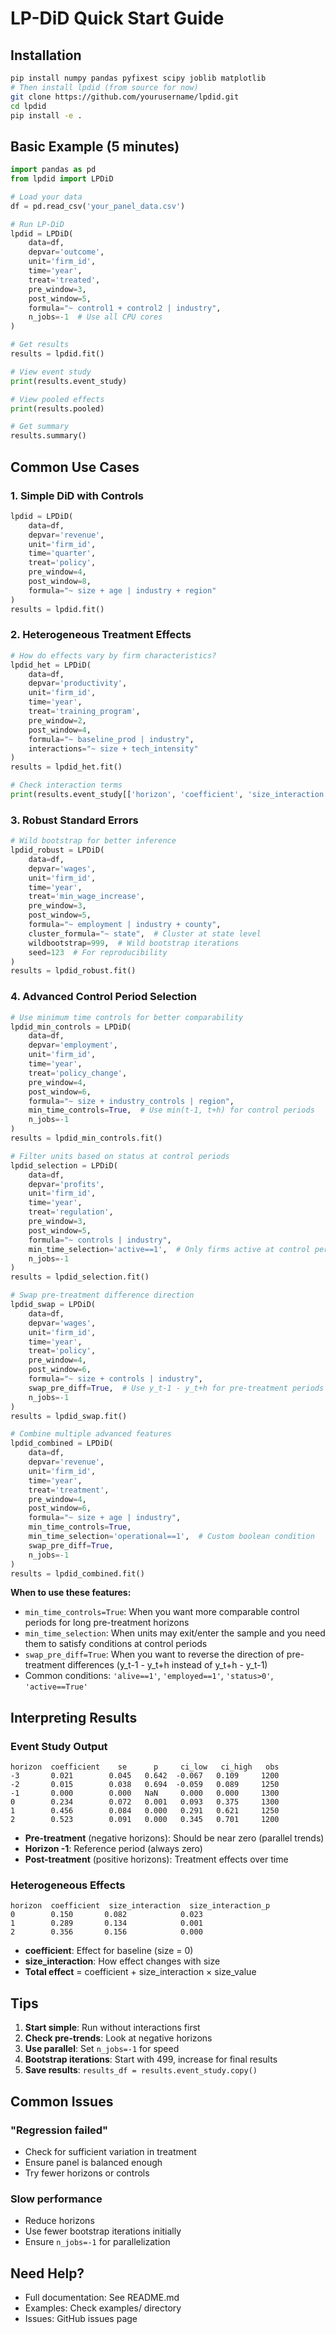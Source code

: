 # LP-DiD Quick Start Guide

## Installation

```bash
pip install numpy pandas pyfixest scipy joblib matplotlib
# Then install lpdid (from source for now)
git clone https://github.com/yourusername/lpdid.git
cd lpdid
pip install -e .
```

## Basic Example (5 minutes)

```python
import pandas as pd
from lpdid import LPDiD

# Load your data
df = pd.read_csv('your_panel_data.csv')

# Run LP-DiD
lpdid = LPDiD(
    data=df,
    depvar='outcome',
    unit='firm_id',
    time='year',
    treat='treated',
    pre_window=3,
    post_window=5,
    formula="~ control1 + control2 | industry",
    n_jobs=-1  # Use all CPU cores
)

# Get results
results = lpdid.fit()

# View event study
print(results.event_study)

# View pooled effects
print(results.pooled)

# Get summary
results.summary()
```

## Common Use Cases

### 1. Simple DiD with Controls

```python
lpdid = LPDiD(
    data=df,
    depvar='revenue',
    unit='firm_id',
    time='quarter',
    treat='policy',
    pre_window=4,
    post_window=8,
    formula="~ size + age | industry + region"
)
results = lpdid.fit()
```

### 2. Heterogeneous Treatment Effects

```python
# How do effects vary by firm characteristics?
lpdid_het = LPDiD(
    data=df,
    depvar='productivity',
    unit='firm_id',
    time='year',
    treat='training_program',
    pre_window=2,
    post_window=4,
    formula="~ baseline_prod | industry",
    interactions="~ size + tech_intensity"
)
results = lpdid_het.fit()

# Check interaction terms
print(results.event_study[['horizon', 'coefficient', 'size_interaction']])
```

### 3. Robust Standard Errors

```python
# Wild bootstrap for better inference
lpdid_robust = LPDiD(
    data=df,
    depvar='wages',
    unit='firm_id',
    time='year',
    treat='min_wage_increase',
    pre_window=3,
    post_window=5,
    formula="~ employment | industry + county",
    cluster_formula="~ state",  # Cluster at state level
    wildbootstrap=999,  # Wild bootstrap iterations
    seed=123  # For reproducibility
)
results = lpdid_robust.fit()
```

### 4. Advanced Control Period Selection

```python
# Use minimum time controls for better comparability
lpdid_min_controls = LPDiD(
    data=df,
    depvar='employment',
    unit='firm_id',
    time='year',
    treat='policy_change',
    pre_window=4,
    post_window=6,
    formula="~ size + industry_controls | region",
    min_time_controls=True,  # Use min(t-1, t+h) for control periods
    n_jobs=-1
)
results = lpdid_min_controls.fit()

# Filter units based on status at control periods
lpdid_selection = LPDiD(
    data=df,
    depvar='profits',
    unit='firm_id',
    time='year',
    treat='regulation',
    pre_window=3,
    post_window=5,
    formula="~ controls | industry",
    min_time_selection='active==1',  # Only firms active at control period
    n_jobs=-1
)
results = lpdid_selection.fit()

# Swap pre-treatment difference direction
lpdid_swap = LPDiD(
    data=df,
    depvar='wages',
    unit='firm_id',
    time='year',
    treat='policy',
    pre_window=4,
    post_window=6,
    formula="~ size + controls | industry",
    swap_pre_diff=True,  # Use y_t-1 - y_t+h for pre-treatment periods
    n_jobs=-1
)
results = lpdid_swap.fit()

# Combine multiple advanced features
lpdid_combined = LPDiD(
    data=df,
    depvar='revenue',
    unit='firm_id',
    time='year',
    treat='treatment',
    pre_window=4,
    post_window=6,
    formula="~ size + age | industry",
    min_time_controls=True,
    min_time_selection='operational==1',  # Custom boolean condition
    swap_pre_diff=True,
    n_jobs=-1
)
results = lpdid_combined.fit()
```

**When to use these features:**
- `min_time_controls=True`: When you want more comparable control periods for long pre-treatment horizons
- `min_time_selection`: When units may exit/enter the sample and you need them to satisfy conditions at control periods
- `swap_pre_diff=True`: When you want to reverse the direction of pre-treatment differences (y_t-1 - y_t+h instead of y_t+h - y_t-1)
- Common conditions: `'alive==1'`, `'employed==1'`, `'status>0'`, `'active==True'`

## Interpreting Results

### Event Study Output

```
horizon  coefficient    se      p     ci_low   ci_high   obs
-3       0.021        0.045   0.642  -0.067   0.109     1200
-2       0.015        0.038   0.694  -0.059   0.089     1250
-1       0.000        0.000   NaN     0.000   0.000     1300
0        0.234        0.072   0.001   0.093   0.375     1300
1        0.456        0.084   0.000   0.291   0.621     1250
2        0.523        0.091   0.000   0.345   0.701     1200
```

- **Pre-treatment** (negative horizons): Should be near zero (parallel trends)
- **Horizon -1**: Reference period (always zero)
- **Post-treatment** (positive horizons): Treatment effects over time

### Heterogeneous Effects

```
horizon  coefficient  size_interaction  size_interaction_p
0        0.150       0.082            0.023
1        0.289       0.134            0.001
2        0.356       0.156            0.000
```

- **coefficient**: Effect for baseline (size = 0)
- **size_interaction**: How effect changes with size
- **Total effect** = coefficient + size_interaction × size_value

## Tips

1. **Start simple**: Run without interactions first
2. **Check pre-trends**: Look at negative horizons
3. **Use parallel**: Set `n_jobs=-1` for speed
4. **Bootstrap iterations**: Start with 499, increase for final results
5. **Save results**: `results_df = results.event_study.copy()`

## Common Issues

### "Regression failed"
- Check for sufficient variation in treatment
- Ensure panel is balanced enough
- Try fewer horizons or controls

### Slow performance
- Reduce horizons
- Use fewer bootstrap iterations initially
- Ensure `n_jobs=-1` for parallelization

## Need Help?

- Full documentation: See README.md
- Examples: Check examples/ directory
- Issues: GitHub issues page